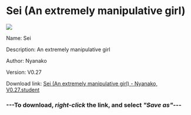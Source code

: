 # Sei (An extremely manipulative girl)

<img src = "https://raw.githubusercontent.com/Arbiter1223/Koukou-Gurashi-Custom-Students/master/Students/Files/Sei%20(An%20extremely%20manipulative%20girl).png">

Name: Sei

Description: An extremely manipulative girl

Author: Nyanako

Version: V0.27

Download link: <a href="https://raw.githubusercontent.com/Arbiter1223/Koukou-Gurashi-Custom-Students/master/Students/Files/Sei%20(An%20extremely%20manipulative%20girl)%20-%20Nyanako%2C%20V0.27.student">Sei (An extremely manipulative girl) - Nyanako, V0.27.student</a>

### ---**To download, _right-click_ the link, and select _"Save as"_**---

